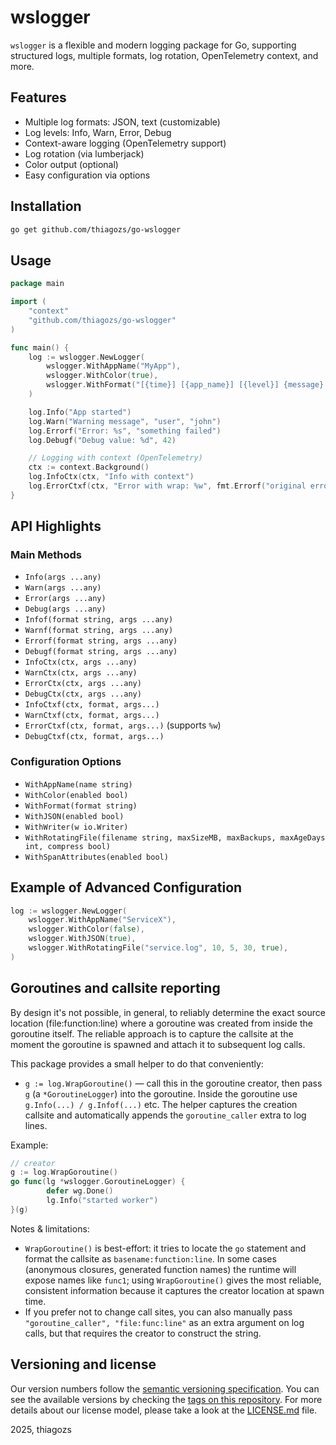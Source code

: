 
# wslogger

`wslogger` is a flexible and modern logging package for Go, supporting structured logs, multiple formats, log rotation, OpenTelemetry context, and more.

## Features

- Multiple log formats: JSON, text (customizable)
- Log levels: Info, Warn, Error, Debug
- Context-aware logging (OpenTelemetry support)
- Log rotation (via lumberjack)
- Color output (optional)
- Easy configuration via options

## Installation

```bash
go get github.com/thiagozs/go-wslogger
```

## Usage

```go
package main

import (
    "context"
    "github.com/thiagozs/go-wslogger"
)

func main() {
    log := wslogger.NewLogger(
        wslogger.WithAppName("MyApp"),
        wslogger.WithColor(true),
        wslogger.WithFormat("[{time}] [{app_name}] [{level}] {message} {extra}"),
    )

    log.Info("App started")
    log.Warn("Warning message", "user", "john")
    log.Errorf("Error: %s", "something failed")
    log.Debugf("Debug value: %d", 42)

    // Logging with context (OpenTelemetry)
    ctx := context.Background()
    log.InfoCtx(ctx, "Info with context")
    log.ErrorCtxf(ctx, "Error with wrap: %w", fmt.Errorf("original error"))
}
```

## API Highlights

### Main Methods

- `Info(args ...any)`
- `Warn(args ...any)`
- `Error(args ...any)`
- `Debug(args ...any)`
- `Infof(format string, args ...any)`
- `Warnf(format string, args ...any)`
- `Errorf(format string, args ...any)`
- `Debugf(format string, args ...any)`
- `InfoCtx(ctx, args ...any)`
- `WarnCtx(ctx, args ...any)`
- `ErrorCtx(ctx, args ...any)`
- `DebugCtx(ctx, args ...any)`
- `InfoCtxf(ctx, format, args...)`
- `WarnCtxf(ctx, format, args...)`
- `ErrorCtxf(ctx, format, args...)` (supports `%w`)
- `DebugCtxf(ctx, format, args...)`

### Configuration Options

- `WithAppName(name string)`
- `WithColor(enabled bool)`
- `WithFormat(format string)`
- `WithJSON(enabled bool)`
- `WithWriter(w io.Writer)`
- `WithRotatingFile(filename string, maxSizeMB, maxBackups, maxAgeDays int, compress bool)`
- `WithSpanAttributes(enabled bool)`

## Example of Advanced Configuration

```go
log := wslogger.NewLogger(
    wslogger.WithAppName("ServiceX"),
    wslogger.WithColor(false),
    wslogger.WithJSON(true),
    wslogger.WithRotatingFile("service.log", 10, 5, 30, true),
)
```

## Goroutines and callsite reporting

By design it's not possible, in general, to reliably determine the exact source
location (file:function:line) where a goroutine was created from inside the
goroutine itself. The reliable approach is to capture the callsite at the
moment the goroutine is spawned and attach it to subsequent log calls.

This package provides a small helper to do that conveniently:

- `g := log.WrapGoroutine()` — call this in the goroutine creator, then pass
    `g` (a `*GoroutineLogger`) into the goroutine. Inside the goroutine use
    `g.Info(...) / g.Infof(...)` etc. The helper captures the creation
    callsite and automatically appends the `goroutine_caller` extra to log lines.

Example:

```go
// creator
g := log.WrapGoroutine()
go func(lg *wslogger.GoroutineLogger) {
        defer wg.Done()
        lg.Info("started worker")
}(g)
```

Notes & limitations:

- `WrapGoroutine()` is best-effort: it tries to locate the `go` statement and
    format the callsite as `basename:function:line`. In some cases (anonymous
    closures, generated function names) the runtime will expose names like
    `func1`; using `WrapGoroutine()` gives the most reliable, consistent
    information because it captures the creator location at spawn time.
- If you prefer not to change call sites, you can also manually pass
    `"goroutine_caller", "file:func:line"` as an extra argument on log calls,
    but that requires the creator to construct the string.

## Versioning and license

Our version numbers follow the [semantic versioning specification](http://semver.org/). You can see the available versions by checking the [tags on this repository](https://github.com/thiagozs/go-wslogger/tags). For more details about our license model, please take a look at the [LICENSE.md](LICENSE.md) file.

2025, thiagozs
